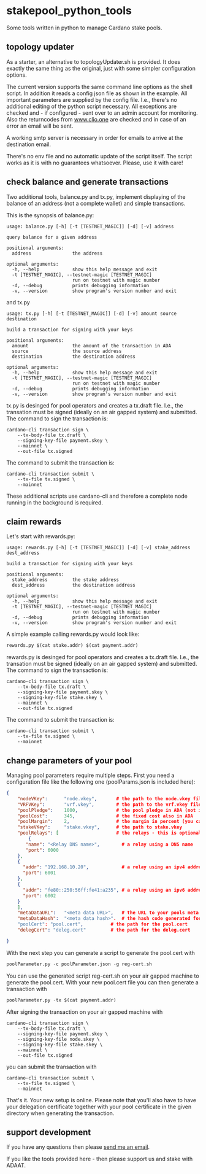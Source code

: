 # stakepool_python_tools
Some tools written in python to manage Cardano stake pools.

## topology updater

As a starter, an alternative to topologyUpdater.sh is provided. It does exactly the same thing as the original, just with some simpler configuration options.

The current version supports the same command line options as the shell script. In addition it reads a config json file as shown in the example. All important parameters are supplied by the config file. I.e., there's no additional editing of the python script necessary. All exceptions are checked and - if configured - sent over to an admin account for monitoring. Also the returncodes from www.clio.one are checked and in case of an error an email will be sent.

A working smtp server is necessary in order for emails to arrive at the destination email.

There's no env file and no automatic update of the script itself. The script works as it is with no guarantees whatsoever. Please, use it with care!

## check balance and generate transactions

Two additional tools, balance.py and tx.py, implement displaying of the balance of an address (not a complete wallet) and simple transactions. 

This is the synopsis of balance.py:

```
usage: balance.py [-h] [-t [TESTNET_MAGIC]] [-d] [-v] address

query balance for a given address

positional arguments:
  address               the address

optional arguments:
  -h, --help            show this help message and exit
  -t [TESTNET_MAGIC], --testnet-magic [TESTNET_MAGIC]
                        run on testnet with magic number
  -d, --debug           prints debugging information
  -v, --version         show program's version number and exit
```

and tx.py

```
usage: tx.py [-h] [-t [TESTNET_MAGIC]] [-d] [-v] amount source destination

build a transaction for signing with your keys

positional arguments:
  amount                the amount of the transaction in ADA
  source                the source address
  destination           the destination address

optional arguments:
  -h, --help            show this help message and exit
  -t [TESTNET_MAGIC], --testnet-magic [TESTNET_MAGIC]
                        run on testnet with magic number
  -d, --debug           prints debugging information
  -v, --version         show program's version number and exit

```

tx.py is desinged for pool operators and creates a tx.draft file. I.e., the transation must be signed (ideally on an air gapped system) and submitted. The command
to sign the transaction is:

```
cardano-cli transaction sign \
    --tx-body-file tx.draft \
    --signing-key-file payment.skey \
    --mainnet \
    --out-file tx.signed
```

The command to submit the transaction is:

```shell
cardano-cli transaction submit \
    --tx-file tx.signed \
    --mainnet
```

These additional scripts use cardano-cli and therefore a complete node running in the background is required.

## claim rewards 

Let's start with rewards.py:

```
usage: rewards.py [-h] [-t [TESTNET_MAGIC]] [-d] [-v] stake_address dest_address

build a transaction for signing with your keys

positional arguments:
  stake_address         the stake address
  dest_address          the destination address

optional arguments:
  -h, --help            show this help message and exit
  -t [TESTNET_MAGIC], --testnet-magic [TESTNET_MAGIC]
                        run on testnet with magic number
  -d, --debug           prints debugging information
  -v, --version         show program's version number and exit
```

A simple example calling rewards.py would look like:

```python
rewards.py $(cat stake.addr) $(cat payment.addr)
```

rewards.py is desinged for pool operators and creates a tx.draft file. I.e., the transation must be signed (ideally on an air gapped system) and submitted. 
The command to sign the transaction is:

```shell
cardano-cli transaction sign \
    --tx-body-file tx.draft \
    --signing-key-file payment.skey \
    --signing-key-file stake.skey \
    --mainnet \
    --out-file tx.signed
```

The command to submit the transaction is:

```shell
cardano-cli transaction submit \
    --tx-file tx.signed \
    --mainnet
```
## change parameters of your pool

Managing pool parameters require multiple steps. First you need a configuration file like the following one (poolParams.json is included here):

```JSON
{
    "nodeVKey":      "node.vkey",       # the path to the node.vkey file
    "VRFVKey":       "vrf.vkey",        # the path to the vrf.vkey file
    "poolPledge":    1000,              # the pool pledge in ADA (not in lovelace!)
    "poolCost":      345,               # the fixed cost also in ADA
    "poolMargin":    2,                 # the margin in percent (you can use 0.75 as well)
    "stakeVKey":     "stake.vkey",      # the path to stake.vkey
    "poolRelays": [                     # the relays - this is optional, but is makes sense to include at least one relay
    	{
	   "name": "<Relay DNS name>",        # a relay using a DNS name
	   "port": 6000
	},
	{
	  "addr": "192.168.10.20",            # a relay using an ipv4 address
	  "port": 6001
	},
	{
	  "addr": "fe80::250:56ff:fe41:a235", # a relay using an ipv6 address
	  "port": 6002
	}
    ],
    "metaDataURL":   "<meta data URL>",   # the URL to your pools meta data information
    "metaDataHash":  "<meta data hash>".  # the hash code generated for your meta data
    "poolCert": "pool.cert",		  # the path for the pool.cert
    "delegCert": "deleg.cert"		  # the path for the deleg.cert

}

```

With the next step you can generate a script to generate the pool.cert with

```python
poolParameter.py -c poolParameter.json -g reg-cert.sh
```
You can use the generated script reg-cert.sh on your air gapped machine to generate the pool.cert. With your new pool.cert file you can then generate a
transaction with

```python
poolParameter.py -tx $(cat payment.addr)
```

After signing the transaction on your air gapped machine with

```shell
cardano-cli transaction sign \
    --tx-body-file tx.draft \
    --signing-key-file payment.skey \
    --signing-key-file node.skey \
    --signing-key-file stake.skey \
    --mainnet \
    --out-file tx.signed
```

you can submit the transaction with

```shell
cardano-cli transaction submit \
    --tx-file tx.signed \
    --mainnet
```
That's it. Your new setup is online. Please note that you'll also have to have your delegation certificate together with your pool certificate in the given
directory when generating the transaction.


## support development

If you have any questions then please [send me an email](mailto:askJoe@adapool.at).

If you like the tools provided here - then please support us and stake with ADAAT.
